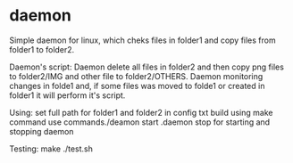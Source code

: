 # daemon
Simple daemon for linux, which cheks files in folder1 and copy files from folder1 to folder2.

Daemon's script: Daemon delete all files in folder2 and then copy png files to folder2/IMG and other file to folder2/OTHERS.
Daemon monitoring changes in folde1 and, if some files was moved to folde1 or created in folder1 it will perform it's script.

Using: 
set full path for folder1 and folder2 in config txt
build using make command
use commands./deamon start .daemon stop for starting and stopping daemon

Testing:
make
./test.sh
